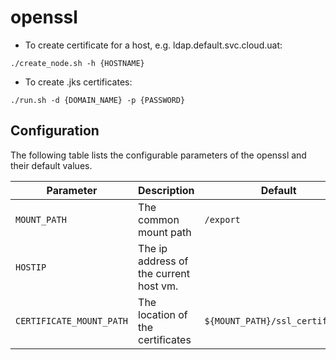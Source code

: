 # openssl

- To create certificate for a host, e.g. ldap.default.svc.cloud.uat:
```console
./create_node.sh -h {HOSTNAME}
```

- To create .jks certificates:
```console
./run.sh -d {DOMAIN_NAME} -p {PASSWORD}
```

## Configuration
The following table lists the configurable parameters of the openssl and their default values.

| Parameter                   | Description                                           | Default                        |
|-----------------------------|-------------------------------------------------------|--------------------------------|
| `MOUNT_PATH`                | The common mount path                                 | `/export`                      |
| `HOSTIP`                    | The ip address of the current host vm.                |                                |
| `CERTIFICATE_MOUNT_PATH`    | The location of the certificates                      | `${MOUNT_PATH}/ssl_certificate`|
